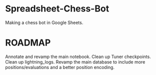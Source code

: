 # Spreadsheet-Chess-Bot
Making a chess bot in Google Sheets.

# ROADMAP
Annotate and revamp the main notebook.
Clean up Tuner checkpoints.
Clean up lightning_logs.
Revamp the main database to include more positions/evaluations and a better position encoding.